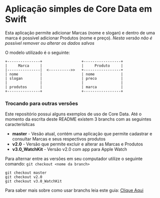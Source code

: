 # Aplicação simples de Core Data em Swift

Esta aplicação permite adicionar Marcas (nome e slogan) e dentro de uma marca é possível adicionar Produtos (nome e preço). *Nesta versão não é possível remover ou alterar os dados salvos*

O modelo utilizado é o seguinte:

```
+---------------+                  +-----------------+
|     Marca     |                  |     Produto     |
|---------------|  <---------->>   +-----------------+
| nome          |                  | nome            |
| slogan        |                  | preco           |
|               |                  |                 |
| produtos      |                  | marca           |
+---------------+                  +-----------------+
```

### Trocando para outras versões
Este repositório possui alguns exemplos de uso de Core Data. Até o momento da escrita deste README existem 3 branchs com as seguintes caracterísitcas

*  **master**        - Vesão atual, contém uma aplicação que permite cadastrar e consultar Marcas e seus respectivos produtos
*  **v2.0**          - Versão que permite excluir e alterar as Marcas e Produtos
*  **v3.0_WatchKit** - Versão v2.0 com app para Apple Watch

Para alternar entre as versões em seu computador utilize o seguinte comando: `git checkout <nome da branch>`

```
git checkout master
git checkout v2.0
git checkout v3.0_WatchKit
```

Para saber mais sobre como usar branchs leia este guia: [Clique Aqui](http://git-scm.com/book/pt-br/v1/Ramificação-Branching-no-Git-Básico-de-Branch-e-Merge)
